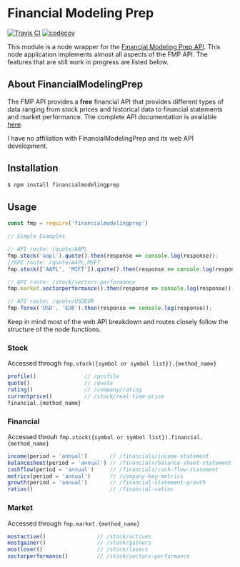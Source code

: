 # Financial Modeling Prep

[![Travis CI](https://travis-ci.org/patelneel55/financialmodelingprep.svg?branch=master)](https://travis-ci.org/patelneel55/financialmodelingprep)
[![codecov](https://codecov.io/gh/patelneel55/financialmodelingprep/branch/master/graph/badge.svg)](https://codecov.io/gh/patelneel55/financialmodelingprep)


This module is a node wrapper for the [Financial Modeling Prep API](https://financialmodelingprep.com/developer/docs). This node application implements almost all aspects of the FMP API. The features that are still work in progress are listed below. 

## About FinancialModelingPrep

The FMP API provides a **free** financial API that provides different types of data ranging from stock prices and historical data to financial statements and market performance. The complete API documentation is available [here](https://financialmodelingprep.com/developer/docs).

I have no affiliation with FinancialModelingPrep and its web API development.

## Installation
```bash
$ npm install financialmodelingprep
```

## Usage

```js
const fmp = require('financialmodelingprep')

// Simple Examples

// API route: /quote/AAPL
fmp.stock('aapl').quote().then(response => console.log(response));
//API route: /quote/AAPL,MSFT
fmp.stock(['AAPL', 'MSFT']).quote().then(response => console.log(response));

// API route: /stock/sectors-performance
fmp.market.sectorperformance().then(response => console.log(response));

// API route: /quote/USDEUR
fmp.forex('USD', 'EUR').then(response => console.log(response));

```

Keep in mind most of the web API breakdown and routes closely follow the structure of the node functions.

### Stock

Accessed through `fmp.stock({symbol or symbol list}).{method_name}`
```js
profile()               // /profile
quote()                 // /quote
rating()                // /company/rating
currentprice()          // /stock/real-time-price
financial.{method_name}
```

### Financial
Accessed throuh `fmp.stock({symbol or symbol list}).financial.{method_name}`
```js
income(period = 'annual')       // /financials/income-statement
balancesheet(period = 'annual') // /financials/balance-sheet-statement
cashflow(period = 'annual')     // /financials/cash-flow-statement
metrics(period = 'annual')      // /company-key-metrics
growth(period = 'annual')       // /financial-statement-growth
ratios()                        // /financial-ratios
```

### Market
Accessed through `fmp.market.{method_name}`
```js
mostactive()                // /stock/actives
mostgainer()                // /stock/gainers
mostloser()                 // /stock/losers
sectorperformance()         // /stock/sectors-performance

```




